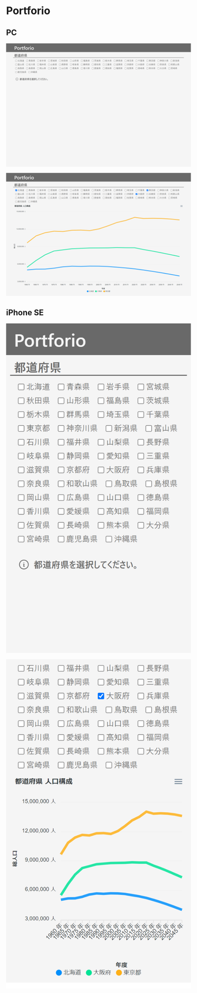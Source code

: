 # Portforio

## PC

![SurfacePro7](doc/SurfacePro7.png 'SurfacePro7')

![SurfacePro7 Chart表示](doc/SurfacePro7_chart.png 'SurfacePro7')

## iPhone SE

![iPhoneSE](doc/iPhoneSE.png 'iPhoneSE')

![iPhoneSE Chart表示](doc/iPhoneSE_chart.png 'iPhoneSE')
